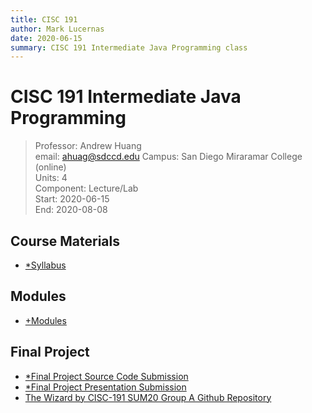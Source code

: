 ```yaml
---
title: CISC 191
author: Mark Lucernas
date: 2020-06-15
summary: CISC 191 Intermediate Java Programming class
---
```


# CISC 191 Intermediate Java Programming
> Professor: Andrew Huang<br>
> email: ahuag@sdccd.edu
> Campus: San Diego Miraramar College (online)<br>
> Units: 4<br>
> Component: Lecture/Lab<br>
> Start: 2020-06-15<br>
> End: 2020-08-08<br>


## Course Materials

- [*Syllabus](file:../../../files/summer-2020/CISC-191/syllabus.pdf)


## Modules

- [+Modules](modules/index)


## Final Project

- [*Final Project Source Code Submission](file:../../../files/summer-2020/CISC-191/final-project/CISC191-SUM20-A-master.zip)
- [*Final Project Presentation Submission](file:../../../files/summer-2020/CISC-191/final-project/FinalSubmissionGroupA_2.pdf)
- [The Wizard by CISC-191 SUM20 Group A Github Repository](https://github.com/MiramarCISC/CISC191-SUM20-A)

